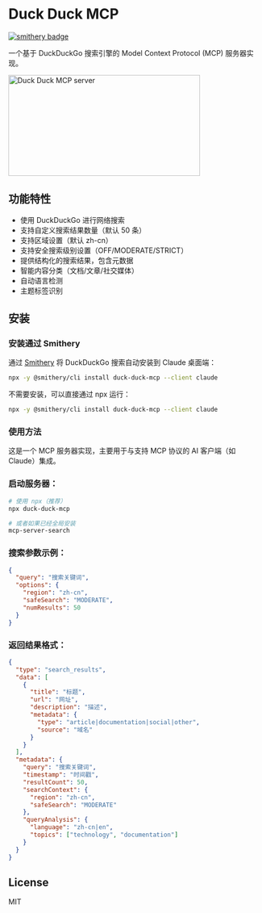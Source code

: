 # Duck Duck MCP
[![smithery badge](https://smithery.ai/badge/duck-duck-mcp)](https://smithery.ai/server/duck-duck-mcp)

一个基于 DuckDuckGo 搜索引擎的 Model Context Protocol (MCP) 服务器实现。

<a href="https://glama.ai/mcp/servers/c0qz8cvfpi"><img width="380" height="200" src="https://glama.ai/mcp/servers/c0qz8cvfpi/badge" alt="Duck Duck MCP server" /></a>

## 功能特性

- 使用 DuckDuckGo 进行网络搜索
- 支持自定义搜索结果数量（默认 50 条）
- 支持区域设置（默认 zh-cn）
- 支持安全搜索级别设置（OFF/MODERATE/STRICT）
- 提供结构化的搜索结果，包含元数据
- 智能内容分类（文档/文章/社交媒体）
- 自动语言检测
- 主题标签识别

## 安装

### 安装通过 Smithery

通过 [Smithery](https://smithery.ai/server/duck-duck-mcp) 将 DuckDuckGo 搜索自动安装到 Claude 桌面端：

```bash
npx -y @smithery/cli install duck-duck-mcp --client claude
```

不需要安装，可以直接通过 npx 运行：
```bash
npx -y @smithery/cli install duck-duck-mcp --client claude
```

### 使用方法

这是一个 MCP 服务器实现，主要用于与支持 MCP 协议的 AI 客户端（如 Claude）集成。

### 启动服务器：
```bash
# 使用 npx（推荐）
npx duck-duck-mcp

# 或者如果已经全局安装
mcp-server-search
```

### 搜索参数示例：
```json
{
  "query": "搜索关键词",
  "options": {
    "region": "zh-cn",
    "safeSearch": "MODERATE",
    "numResults": 50
  }
}
```

### 返回结果格式：
```json
{
  "type": "search_results",
  "data": [
    {
      "title": "标题",
      "url": "网址",
      "description": "描述",
      "metadata": {
        "type": "article|documentation|social|other",
        "source": "域名"
      }
    }
  ],
  "metadata": {
    "query": "搜索关键词",
    "timestamp": "时间戳",
    "resultCount": 50,
    "searchContext": {
      "region": "zh-cn",
      "safeSearch": "MODERATE"
    },
    "queryAnalysis": {
      "language": "zh-cn|en",
      "topics": ["technology", "documentation"]
    }
  }
}
```

## License

MIT
